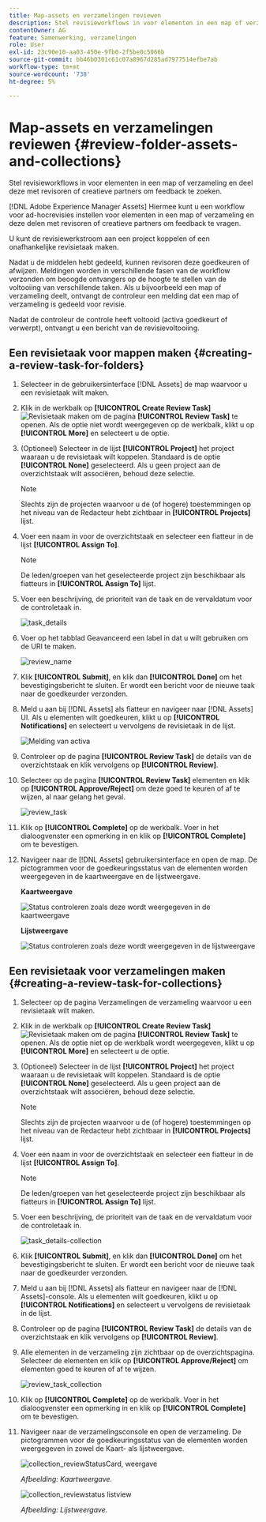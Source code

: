 ```yaml
---
title: Map-assets en verzamelingen reviewen
description: Stel revisieworkflows in voor elementen in een map of verzameling en deel deze met revisoren of creatieve partners om feedback te zoeken.
contentOwner: AG
feature: Samenwerking, verzamelingen
role: User
exl-id: 23c90e10-aa03-450e-9fb0-2f5be0c5066b
source-git-commit: bb46b0301c61c07a8967d285ad7977514efbe7ab
workflow-type: tm+mt
source-wordcount: '738'
ht-degree: 5%

---
```


# Map-assets en verzamelingen reviewen {#review-folder-assets-and-collections}

Stel revisieworkflows in voor elementen in een map of verzameling en deel deze met revisoren of creatieve partners om feedback te zoeken.

[!DNL Adobe Experience Manager Assets] Hiermee kunt u een workflow voor ad-hocrevisies instellen voor elementen in een map of verzameling en deze delen met revisoren of creatieve partners om feedback te vragen.

U kunt de revisiewerkstroom aan een project koppelen of een onafhankelijke revisietaak maken.

Nadat u de middelen hebt gedeeld, kunnen revisoren deze goedkeuren of afwijzen. Meldingen worden in verschillende fasen van de workflow verzonden om beoogde ontvangers op de hoogte te stellen van de voltooiing van verschillende taken. Als u bijvoorbeeld een map of verzameling deelt, ontvangt de controleur een melding dat een map of verzameling is gedeeld voor revisie.

Nadat de controleur de controle heeft voltooid (activa goedkeurt of verwerpt), ontvangt u een bericht van de revisievoltooiing.

## Een revisietaak voor mappen maken {#creating-a-review-task-for-folders}

1. Selecteer in de gebruikersinterface [!DNL Assets] de map waarvoor u een revisietaak wilt maken.
1. Klik in de werkbalk op **[!UICONTROL Create Review Task]** ![Revisietaak maken](assets/do-not-localize/create-review-task.png) om de pagina **[!UICONTROL Review Task]** te openen. Als de optie niet wordt weergegeven op de werkbalk, klikt u op **[!UICONTROL More]** en selecteert u de optie.

1. (Optioneel) Selecteer in de lijst **[!UICONTROL Project]** het project waaraan u de revisietaak wilt koppelen. Standaard is de optie **[!UICONTROL None]** geselecteerd. Als u geen project aan de overzichtstaak wilt associëren, behoud deze selectie.

   >[!NOTE]
   >
   >Slechts zijn de projecten waarvoor u de (of hogere) toestemmingen op het niveau van de Redacteur hebt zichtbaar in **[!UICONTROL Projects]** lijst.

1. Voer een naam in voor de overzichtstaak en selecteer een fiatteur in de lijst **[!UICONTROL Assign To]**.

   >[!NOTE]
   >
   >De leden/groepen van het geselecteerde project zijn beschikbaar als fiatteurs in **[!UICONTROL Assign To]** lijst.

1. Voer een beschrijving, de prioriteit van de taak en de vervaldatum voor de controletaak in.

   ![task_details](assets/task_details.png)

1. Voer op het tabblad Geavanceerd een label in dat u wilt gebruiken om de URI te maken.

   ![review_name](assets/review_name.png)

1. Klik **[!UICONTROL Submit]**, en klik dan **[!UICONTROL Done]** om het bevestigingsbericht te sluiten. Er wordt een bericht voor de nieuwe taak naar de goedkeurder verzonden.
1. Meld u aan bij [!DNL Assets] als fiatteur en navigeer naar [!DNL Assets] UI. Als u elementen wilt goedkeuren, klikt u op **[!UICONTROL Notifications]** en selecteert u vervolgens de revisietaak in de lijst.

   ![Melding van activa](assets/aemAssetsNotification.png)

1. Controleer op de pagina **[!UICONTROL Review Task]** de details van de overzichtstaak en klik vervolgens op **[!UICONTROL Review]**.
1. Selecteer op de pagina **[!UICONTROL Review Task]** elementen en klik op **[!UICONTROL Approve/Reject]** om deze goed te keuren of af te wijzen, al naar gelang het geval.

   ![review_task](assets/review_task.png)

1. Klik op **[!UICONTROL Complete]** op de werkbalk. Voer in het dialoogvenster een opmerking in en klik op **[!UICONTROL Complete]** om te bevestigen.
1. Navigeer naar de [!DNL Assets] gebruikersinterface en open de map. De pictogrammen voor de goedkeuringsstatus van de elementen worden weergegeven in de kaartweergave en de lijstweergave.

   **Kaartweergave**

   ![Status controleren zoals deze wordt weergegeven in de kaartweergave](assets/chlimage_1-404.png)

   **Lijstweergave**

   ![Status controleren zoals deze wordt weergegeven in de lijstweergave](assets/review_status_listview.png)

## Een revisietaak voor verzamelingen maken {#creating-a-review-task-for-collections}

1. Selecteer op de pagina Verzamelingen de verzameling waarvoor u een revisietaak wilt maken.
1. Klik in de werkbalk op **[!UICONTROL Create Review Task]** ![Revisietaak maken](assets/do-not-localize/create-review-task.png) om de pagina **[!UICONTROL Review Task]** te openen. Als de optie niet op de werkbalk wordt weergegeven, klikt u op **[!UICONTROL More]** en selecteert u de optie.

1. (Optioneel) Selecteer in de lijst **[!UICONTROL Project]** het project waaraan u de revisietaak wilt koppelen. Standaard is de optie **[!UICONTROL None]** geselecteerd. Als u geen project aan de overzichtstaak wilt associëren, behoud deze selectie.

   >[!NOTE]
   >
   >Slechts zijn de projecten waarvoor u de (of hogere) toestemmingen op het niveau van de Redacteur hebt zichtbaar in **[!UICONTROL Projects]** lijst.

1. Voer een naam in voor de overzichtstaak en selecteer een fiatteur in de lijst **[!UICONTROL Assign To]**.

   >[!NOTE]
   >
   >De leden/groepen van het geselecteerde project zijn beschikbaar als fiatteurs in **[!UICONTROL Assign To]** lijst.

1. Voer een beschrijving, de prioriteit van de taak en de vervaldatum voor de controletaak in.

   ![task_details-collection](assets/task_details-collection.png)

1. Klik **[!UICONTROL Submit]**, en klik dan **[!UICONTROL Done]** om het bevestigingsbericht te sluiten. Er wordt een bericht voor de nieuwe taak naar de goedkeurder verzonden.
1. Meld u aan bij [!DNL Assets] als fiatteur en navigeer naar de [!DNL Assets]-console. Als u elementen wilt goedkeuren, klikt u op **[!UICONTROL Notifications]** en selecteert u vervolgens de revisietaak in de lijst.
1. Controleer op de pagina **[!UICONTROL Review Task]** de details van de overzichtstaak en klik vervolgens op **[!UICONTROL Review]**.
1. Alle elementen in de verzameling zijn zichtbaar op de overzichtspagina. Selecteer de elementen en klik op **[!UICONTROL Approve/Reject]** om elementen goed te keuren of af te wijzen.

   ![review_task_collection](assets/review_task_collection.png)

1. Klik op **[!UICONTROL Complete]** op de werkbalk. Voer in het dialoogvenster een opmerking in en klik op **[!UICONTROL Complete]** om te bevestigen.
1. Navigeer naar de verzamelingsconsole en open de verzameling. De pictogrammen voor de goedkeuringsstatus van de elementen worden weergegeven in zowel de Kaart- als lijstweergave.

   ![collection_reviewStatusCard, weergave](assets/collection_reviewstatuscardview.png)

   *Afbeelding: Kaartweergave.*

   ![collection_reviewstatus listview](assets/collection_reviewstatuslistview.png)

   *Afbeelding: Lijstweergave.*
